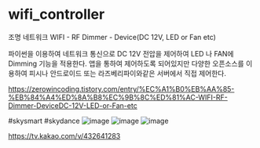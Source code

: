 # wifi_controller

조명 네트워크 WIFI - RF Dimmer - Device(DC 12V, LED or Fan etc)

파이썬을 이용하여 네트워크 통신으로 DC 12V 전압을 제어하여 LED 나 FAN에 Dimming 기능을 적용﻿한다. 앱을 통하여 제어하도록 되어있지만 다양한 오픈소스를 이용하여 피시나 안드로이드 또는 라즈베리파이와같은 서버에서 직접 제어한다.


https://zerowincoding.tistory.com/entry/%EC%A1%B0%EB%AA%85-%EB%84%A4%ED%8A%B8%EC%9B%8C%ED%81%AC-WIFI-RF-Dimmer-DeviceDC-12V-LED-or-Fan-etc

#skysmart
#skydance
![image](https://user-images.githubusercontent.com/26830031/194871767-e6383e53-71b5-4e8b-91d4-1ba7c90e98a6.png)
![image](https://user-images.githubusercontent.com/26830031/194871780-6593d6e9-3836-4ca4-9ca6-af42f8001121.png)
![image](https://user-images.githubusercontent.com/26830031/194871801-6b8d1d7c-09a6-457c-9a05-18b9492a33ab.png)

https://tv.kakao.com/v/432641283
